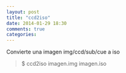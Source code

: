 ```yaml
---
layout: post
title: "ccd2iso"
date: 2014-01-29 18:30
comments: true
categories: 
---
```

Convierte una imagen img/ccd/sub/cue a iso

>$ ccd2iso imagen.img imagen.iso 

